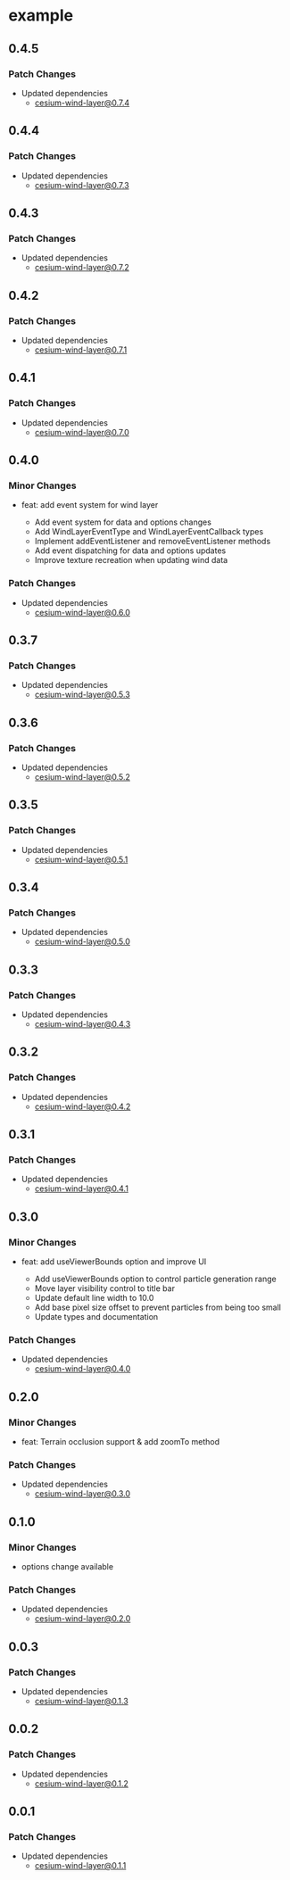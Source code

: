 # example

## 0.4.5

### Patch Changes

- Updated dependencies
  - cesium-wind-layer@0.7.4

## 0.4.4

### Patch Changes

- Updated dependencies
  - cesium-wind-layer@0.7.3

## 0.4.3

### Patch Changes

- Updated dependencies
  - cesium-wind-layer@0.7.2

## 0.4.2

### Patch Changes

- Updated dependencies
  - cesium-wind-layer@0.7.1

## 0.4.1

### Patch Changes

- Updated dependencies
  - cesium-wind-layer@0.7.0

## 0.4.0

### Minor Changes

- feat: add event system for wind layer

  - Add event system for data and options changes
  - Add WindLayerEventType and WindLayerEventCallback types
  - Implement addEventListener and removeEventListener methods
  - Add event dispatching for data and options updates
  - Improve texture recreation when updating wind data

### Patch Changes

- Updated dependencies
  - cesium-wind-layer@0.6.0

## 0.3.7

### Patch Changes

- Updated dependencies
  - cesium-wind-layer@0.5.3

## 0.3.6

### Patch Changes

- Updated dependencies
  - cesium-wind-layer@0.5.2

## 0.3.5

### Patch Changes

- Updated dependencies
  - cesium-wind-layer@0.5.1

## 0.3.4

### Patch Changes

- Updated dependencies
  - cesium-wind-layer@0.5.0

## 0.3.3

### Patch Changes

- Updated dependencies
  - cesium-wind-layer@0.4.3

## 0.3.2

### Patch Changes

- Updated dependencies
  - cesium-wind-layer@0.4.2

## 0.3.1

### Patch Changes

- Updated dependencies
  - cesium-wind-layer@0.4.1

## 0.3.0

### Minor Changes

- feat: add useViewerBounds option and improve UI

  - Add useViewerBounds option to control particle generation range
  - Move layer visibility control to title bar
  - Update default line width to 10.0
  - Add base pixel size offset to prevent particles from being too small
  - Update types and documentation

### Patch Changes

- Updated dependencies
  - cesium-wind-layer@0.4.0

## 0.2.0

### Minor Changes

- feat: Terrain occlusion support & add zoomTo method

### Patch Changes

- Updated dependencies
  - cesium-wind-layer@0.3.0

## 0.1.0

### Minor Changes

- options change available

### Patch Changes

- Updated dependencies
  - cesium-wind-layer@0.2.0

## 0.0.3

### Patch Changes

- Updated dependencies
  - cesium-wind-layer@0.1.3

## 0.0.2

### Patch Changes

- Updated dependencies
  - cesium-wind-layer@0.1.2

## 0.0.1

### Patch Changes

- Updated dependencies
  - cesium-wind-layer@0.1.1

